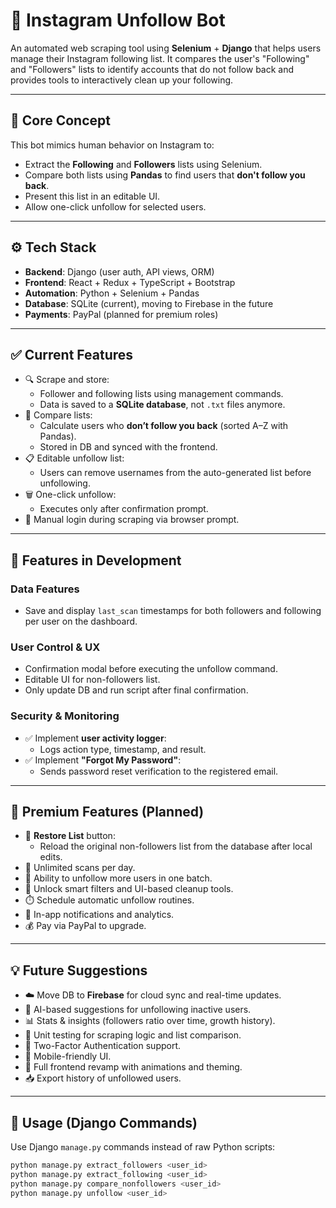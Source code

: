 # 📸 Instagram Unfollow Bot

An automated web scraping tool using **Selenium** + **Django** that helps users manage their Instagram following list. It compares the user's "Following" and "Followers" lists to identify accounts that do not follow back and provides tools to interactively clean up your following.

---

## 🧠 Core Concept

This bot mimics human behavior on Instagram to:
- Extract the **Following** and **Followers** lists using Selenium.
- Compare both lists using **Pandas** to find users that **don't follow you back**.
- Present this list in an editable UI.
- Allow one-click unfollow for selected users.

---

## ⚙️ Tech Stack

- **Backend**: Django (user auth, API views, ORM)
- **Frontend**: React + Redux + TypeScript + Bootstrap
- **Automation**: Python + Selenium + Pandas
- **Database**: SQLite (current), moving to Firebase in the future
- **Payments**: PayPal (planned for premium roles)

---

## ✅ Current Features

- 🔍 Scrape and store:
  - Follower and following lists using management commands.
  - Data is saved to a **SQLite database**, not `.txt` files anymore.
- 📄 Compare lists:
  - Calculate users who **don’t follow you back** (sorted A–Z with Pandas).
  - Stored in DB and synced with the frontend.
- 📋 Editable unfollow list:
  - Users can remove usernames from the auto-generated list before unfollowing.
- 🗑️ One-click unfollow:
  - Executes only after confirmation prompt.
- 👤 Manual login during scraping via browser prompt.

---

## 🚧 Features in Development

### Data Features
- Save and display `last_scan` timestamps for both followers and following per user on the dashboard.

### User Control & UX
- Confirmation modal before executing the unfollow command.
- Editable UI for non-followers list.
- Only update DB and run script after final confirmation.

### Security & Monitoring
- ✅ Implement **user activity logger**:
  - Logs action type, timestamp, and result.
- ✅ Implement **"Forgot My Password"**:
  - Sends password reset verification to the registered email.

---

## 💎 Premium Features (Planned)

- 🔁 **Restore List** button:
  - Reload the original non-followers list from the database after local edits.
- 🔂 Unlimited scans per day.
- 👥 Ability to unfollow more users in one batch.
- 🧼 Unlock smart filters and UI-based cleanup tools.
- ⏱️ Schedule automatic unfollow routines.
- 💬 In-app notifications and analytics.
- 💰 Pay via PayPal to upgrade.

---

## 💡 Future Suggestions

- ☁️ Move DB to **Firebase** for cloud sync and real-time updates.
- 🧠 AI-based suggestions for unfollowing inactive users.
- 📊 Stats & insights (followers ratio over time, growth history).
- 🧪 Unit testing for scraping logic and list comparison.
- 🔐 Two-Factor Authentication support.
- 📱 Mobile-friendly UI.
- 🎨 Full frontend revamp with animations and theming.
- 📥 Export history of unfollowed users.

---

## 🧪 Usage (Django Commands)

Use Django `manage.py` commands instead of raw Python scripts:

```bash
python manage.py extract_followers <user_id>
python manage.py extract_following <user_id>
python manage.py compare_nonfollowers <user_id>
python manage.py unfollow <user_id>

